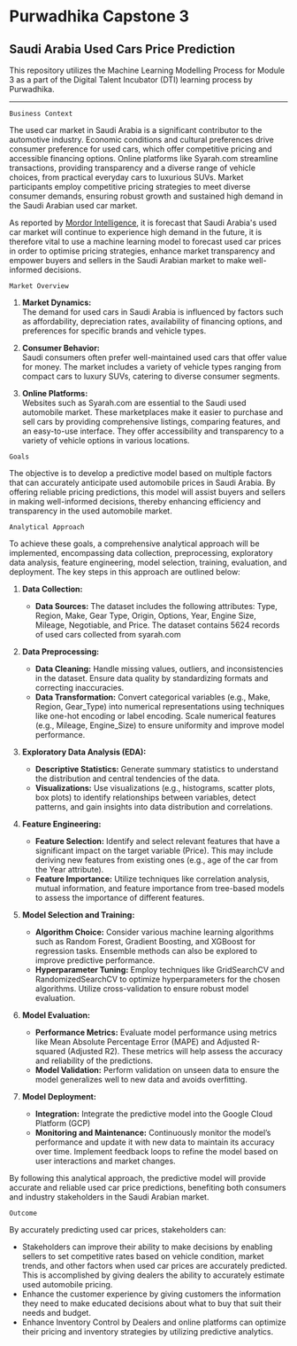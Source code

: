 # Purwadhika Capstone 3
Saudi Arabia Used Cars Price Prediction
--- 
This repository utilizes the Machine Learning Modelling Process for Module 3 as a part of the Digital Talent Incubator (DTI) learning process by Purwadhika.

--- 
`Business Context` <br>

The used car market in Saudi Arabia is a significant contributor to the automotive industry. Economic conditions and cultural preferences drive consumer preference for used cars, which offer competitive pricing and accessible financing options. Online platforms like Syarah.com streamline transactions, providing transparency and a diverse range of vehicle choices, from practical everyday cars to luxurious SUVs. Market participants employ competitive pricing strategies to meet diverse consumer demands, ensuring robust growth and sustained high demand in the Saudi Arabian used car market.

As reported by [Mordor Intelligence](https://www.mordorintelligence.com/industry-reports/saudi-arabia-used-car-market), it is forecast that Saudi Arabia's used car market will continue to experience high demand in the future, it is therefore vital to use a machine learning model to forecast used car prices in order to optimise pricing strategies, enhance market transparency and empower buyers and sellers in the Saudi Arabian market to make well-informed decisions.

`Market Overview`
1. **Market Dynamics:** <br>
The demand for used cars in Saudi Arabia is influenced by factors such as affordability, depreciation rates, availability of financing options, and preferences for specific brands and vehicle types.
   
2. **Consumer Behavior:** <br>
Saudi consumers often prefer well-maintained used cars that offer value for money. The market includes a variety of vehicle types ranging from compact cars to luxury SUVs, catering to diverse consumer segments.

3. **Online Platforms:** <br>
Websites such as Syarah.com are essential to the Saudi used automobile market. These marketplaces make it easier to purchase and sell cars by providing comprehensive listings, comparing features, and an easy-to-use interface. They offer accessibility and transparency to a variety of vehicle options in various locations.

`Goals`

The objective is to develop a predictive model based on multiple factors that can accurately anticipate used automobile prices in Saudi Arabia. By offering reliable pricing predictions, this model will assist buyers and sellers in making well-informed decisions, thereby enhancing efficiency and transparency in the used automobile market.

`Analytical Approach`

To achieve these goals, a comprehensive analytical approach will be implemented, encompassing data collection, preprocessing, exploratory data analysis, feature engineering, model selection, training, evaluation, and deployment. The key steps in this approach are outlined below:

1. **Data Collection:**
   - **Data Sources:** The dataset includes the following attributes: Type, Region, Make, Gear Type, Origin, Options, Year, Engine Size, Mileage, Negotiable, and Price. The dataset contains 5624 records of used cars collected from syarah.com

2. **Data Preprocessing:**
   - **Data Cleaning:** Handle missing values, outliers, and inconsistencies in the dataset. Ensure data quality by standardizing formats and correcting inaccuracies.
   - **Data Transformation:** Convert categorical variables (e.g., Make, Region, Gear_Type) into numerical representations using techniques like one-hot encoding or label encoding. Scale numerical features (e.g., Mileage, Engine_Size) to ensure uniformity and improve model performance.

3. **Exploratory Data Analysis (EDA):**
   - **Descriptive Statistics:** Generate summary statistics to understand the distribution and central tendencies of the data.
   - **Visualizations:** Use visualizations (e.g., histograms, scatter plots, box plots) to identify relationships between variables, detect patterns, and gain insights into data distribution and correlations.

4. **Feature Engineering:**
   - **Feature Selection:** Identify and select relevant features that have a significant impact on the target variable (Price). This may include deriving new features from existing ones (e.g., age of the car from the Year attribute).
   - **Feature Importance:** Utilize techniques like correlation analysis, mutual information, and feature importance from tree-based models to assess the importance of different features.

5. **Model Selection and Training:**
   - **Algorithm Choice:** Consider various machine learning algorithms such as Random Forest, Gradient Boosting, and XGBoost for regression tasks. Ensemble methods can also be explored to improve predictive performance.
   - **Hyperparameter Tuning:** Employ techniques like GridSearchCV and RandomizedSearchCV to optimize hyperparameters for the chosen algorithms. Utilize cross-validation to ensure robust model evaluation.

6. **Model Evaluation:**
   - **Performance Metrics:** Evaluate model performance using metrics like Mean Absolute Percentage Error (MAPE) and Adjusted R-squared (Adjusted R2). These metrics will help assess the accuracy and reliability of the predictions.
   - **Model Validation:** Perform validation on unseen data to ensure the model generalizes well to new data and avoids overfitting.

7. **Model Deployment:**
   - **Integration:** Integrate the predictive model into the Google Cloud Platform (GCP)
   - **Monitoring and Maintenance:** Continuously monitor the model’s performance and update it with new data to maintain its accuracy over time. Implement feedback loops to refine the model based on user interactions and market changes.

By following this analytical approach, the predictive model will provide accurate and reliable used car price predictions, benefiting both consumers and industry stakeholders in the Saudi Arabian market.

`Outcome`<br>

By accurately predicting used car prices, stakeholders can:
- Stakeholders can improve their ability to make decisions by enabling sellers to set competitive rates based on vehicle condition, market trends, and other factors when used car prices are accurately predicted. This is accomplished by giving dealers the ability to accurately estimate used automobile pricing.
- Enhance the customer experience by giving customers the information they need to make educated decisions about what to buy that suit their needs and budget.
- Enhance Inventory Control by Dealers and online platforms can optimize their pricing and inventory strategies by utilizing predictive analytics.

